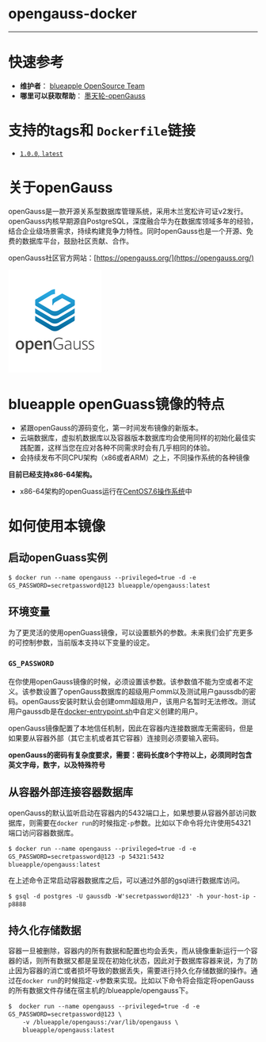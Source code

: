 # opengauss-docker
---------------------------------------------------------------------------------------------------------------------------------------------------------------------------------
# 快速参考
- **维护者**：
[blueapple OpenSource Team](https://github.com/blueapple168)
- **哪里可以获取帮助**：
[墨天轮-openGauss](https://www.modb.pro/openGauss)

# 支持的tags和 `Dockerfile`链接
-	[`1.0.0`, `latest`](https://github.com/blueapple168/opengauss-docker/blob/master/1.0.0/dockerfile)


# 关于openGauss
openGauss是一款开源关系型数据库管理系统，采用木兰宽松许可证v2发行。openGauss内核早期源自PostgreSQL，深度融合华为在数据库领域多年的经验，结合企业级场景需求，持续构建竞争力特性。同时openGauss也是一个开源、免费的数据库平台，鼓励社区贡献、合作。

openGauss社区官方网站：[https://opengauss.org/](https://opengauss.org/)

![logo](https://github.com/blueapple168/opengauss-docker/blob/master/opengauss-text.png)

# blueapple openGuass镜像的特点
* 紧跟openGauss的源码变化，第一时间发布镜像的新版本。
* 云端数据库，虚拟机数据库以及容器版本数据库均会使用同样的初始化最佳实践配置，这样当您在应对各种不同需求时会有几乎相同的体验。
* 会持续发布不同CPU架构（x86或者ARM）之上，不同操作系统的各种镜像

**目前已经支持x86-64架构。**
- x86-64架构的openGuass运行在[CentOS7.6操作系统](https://www.centos.org/)中

# 如何使用本镜像

## 启动openGuass实例

```console
$ docker run --name opengauss --privileged=true -d -e GS_PASSWORD=secretpassword@123 blueapple/opengauss:latest
```

## 环境变量
为了更灵活的使用openGuass镜像，可以设置额外的参数。未来我们会扩充更多的可控制参数，当前版本支持以下变量的设定。

### `GS_PASSWORD`
在你使用openGauss镜像的时候，必须设置该参数。该参数值不能为空或者不定义。该参数设置了openGauss数据库的超级用户omm以及测试用户gaussdb的密码。openGauss安装时默认会创建omm超级用户，该用户名暂时无法修改。测试用户gaussdb是在[docker-entrypoint.sh](https://github.com/blueapple168/opengauss-docker/blob/master/1.0.0/docker-entrypoint.sh)中自定义创建的用户。

openGauss镜像配置了本地信任机制，因此在容器内连接数据库无需密码，但是如果要从容器外部（其它主机或者其它容器）连接则必须要输入密码。

**openGauss的密码有复杂度要求，需要：密码长度8个字符以上，必须同时包含英文字母，数字，以及特殊符号**


## 从容器外部连接容器数据库
openGauss的默认监听启动在容器内的5432端口上，如果想要从容器外部访问数据库，则需要在`docker run`的时候指定`-p`参数。比如以下命令将允许使用54321端口访问容器数据库。
```console
$ docker run --name opengauss --privileged=true -d -e GS_PASSWORD=secretpassword@123 -p 54321:5432 blueapple/opengauss:latest
```
在上述命令正常启动容器数据库之后，可以通过外部的gsql进行数据库访问。
```console
$ gsql -d postgres -U gaussdb -W'secretpassword@123' -h your-host-ip -p8888
```


## 持久化存储数据
容器一旦被删除，容器内的所有数据和配置也均会丢失，而从镜像重新运行一个容器的话，则所有数据又都是呈现在初始化状态，因此对于数据库容器来说，为了防止因为容器的消亡或者损坏导致的数据丢失，需要进行持久化存储数据的操作。通过在`docker run`的时候指定`-v`参数来实现。比如以下命令将会指定将openGauss的所有数据文件存储在宿主机的/blueapple/opengauss下。

```console
$  docker run --name opengauss --privileged=true -d -e GS_PASSWORD=secretpassword@123 \
    -v /blueapple/opengauss:/var/lib/opengauss \
    blueapple/opengauss:latest
```
